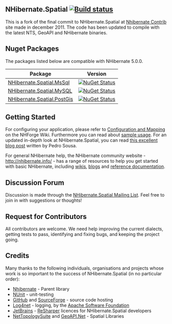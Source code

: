 ## NHibernate.Spatial [![Build status](https://ci.appveyor.com/api/projects/status/github/nhibernate/NHibernate.Spatial?branch=master&svg=true)](https://ci.appveyor.com/project/nhibernate/nhibernate-spatial)

This is a fork of the final commit to NHibernate.Spatial at [Nhibernate Contrib][NHContrib] site made in december 2011. 
The code has been updated to compile with the latest NTS, GeoAPI and NHibernate binaries.

## Nuget Packages

The packages listed below are compatible with NHibernate 5.0.0.

| Package | Version |
| --- | --- |
| [NHibernate.Spatial.MsSql](https://www.nuget.org/packages/NHibernate.Spatial.MsSql) | [![NuGet Status](http://img.shields.io/nuget/v/NHibernate.Spatial.MsSql.svg?style=flat)](http://www.nuget.org/packages/NHibernate.Spatial.MsSql) |
| [NHibernate.Spatial.MySQL](https://www.nuget.org/packages/NHibernate.Spatial.MySQL) | [![NuGet Status](http://img.shields.io/nuget/v/NHibernate.Spatial.MySQL.svg?style=flat)](http://www.nuget.org/packages/NHibernate.Spatial.MySQL) |
| [NHibernate.Spatial.PostGis](https://www.nuget.org/packages/NHibernate.Spatial.PostGis) | [![NuGet Status](http://img.shields.io/nuget/v/NHibernate.Spatial.PostGis.svg?style=flat)](http://www.nuget.org/packages/NHibernate.Spatial.PostGis) |

## Getting Started
For configuring your application, please refer to [Configuration and Mapping](http://nhibernate.info/doc/spatial/configuration-and-mapping.html) on the NHForge Wiki. 
Furthermore you can read about [sample usage](http://nhibernate.info/doc/spatial/sample-usage.html). For an updated in-depth look at NHibernate.Spatial, you can 
read [this excellent blog post](http://build-failed.blogspot.no/2012/02/nhibernate-spatial-part-1.html) written by Pedro Sousa.

For general NHibernate help, the NHibernate community website - <http://nhibernate.info/> - has a range of resources to help you get started with basic NHibernate,
including [wikis][NHWiki], [blogs][NHWiki] and [reference documentation][NH]. 

## Discussion Forum
Discussion is made through the [NHibernate.Spatial Mailing List](https://groups.google.com/forum/#!forum/nhibernate-spatial). Feel free to join in with suggestions or thoughts!

## Request for Contributors 
All contributors are welcome. We need help improving the current dialects, getting tests to pass, identifying and fixing bugs, and keeping the project going.

Credits
-------

Many thanks to the following individuals, organisations and projects whose work is so important to the success
of NHibernate.Spatial (in no particular order):
* [Nhibernate][] - Parent library
* [NUnit][] - unit-testing
* [GitHub][] and [SourceForge][] - source code hosting
* [Log4net][] - logging, by the [Apache Software Foundation][]
* [JetBrains][] - [ReSharper][] licences for NHibernate.Spatial developers
* [NetTopologySuite][] and [GeoAPI.Net][] - Spatial Libraries

[NUnit]: http://www.nunit.org
[GitHub]: http://www.github.com
[SourceForge]: http://www.sourceforge.net
[Log4net]: http://logging.apache.org/log4net
[Apache Software Foundation]: http://www.apache.org
[JetBrains]: http://www.jetbrains.com
[ReSharper]: http://www.jetbrains.com/resharper
[GeoAPI.Net]: https://github.com/NetTopologySuite/GeoAPI
[NetTopologySuite]: https://github.com/NetTopologySuite/NetTopologySuite
[Nhibernate]: https://github.com/nhibernate/nhibernate-core
[NHWiki]: http://nhforge.org/wikis
[NHBlog]: http://nhibernate.info/blog/
[NH]: http://nhibernate.info/doc/nh/en/index.html
[NHContrib]: http://sourceforge.net/projects/nhcontrib/
